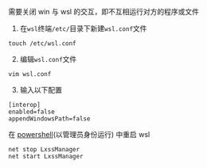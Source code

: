 需要关闭 win 与 wsl 的交互，即不互相运行对方的程序或文件

1. 在`wsl`终端`/etc/`目录下新建`wsl.conf`文件

```Plain Text
touch /etc/wsl.conf

```

2. 编辑`wsl.conf`文件

```Plain Text
vim wsl.conf

```

3. 输入以下配置

```Plain Text
[interop]
enabled=false
appendWindowsPath=false

```

在 [powershell](https://so.csdn.net/so/search?q=powershell&spm=1001.2101.3001.7020)(以管理员身份运行) 中重启 wsl

```Plain Text
net stop LxssManager
net start LxssManager

```

